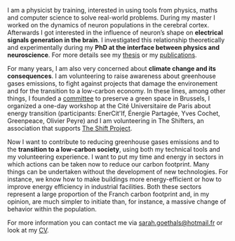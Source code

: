 I am a physicist by training, interested in using tools from physics, maths and computer science to solve real-world problems. During my master I worked on the dynamics of neuron populations in the cerebral cortex. Afterwards I got interested in the influence of neuron’s shape on **electrical signals generation in the brain**. I investigated this relationship theoretically and experimentally during my **PhD at the interface between physics and neuroscience**. For more details see my [thesis](https://sagoethals.github.io/assets/docs/thèse_Sarah_Goethals.pdf) or my [publications](https://sagoethals.github.io/publications/).

For many years, I am also very concerned about **climate change and its consequences**. I am volunteering to raise awareness about greenhouse gases emissions, to fight against projects that damage the environement and for the transition to a low-carbon economy. In these lines, among other things, I founded a [committee](https://laplaine.jimdofree.com/) to preserve a green space in Brussels, I organized a one-day workshop at the Cité Universitaire de Paris about energy transition (participants: EnerCit'If, Énergie Partagée, Yves Cochet, Greenpeace, Olivier Peyre) and I am volunteering in The Shifters, an association that supports [The Shift Project](https://theshiftproject.org/).

Now I want to contribute to reducing greenhouse gases emissions and to the **transition to a low-carbon society**, using both my technical tools and my volunteering experience. I want to put my time and energy in sectors in which actions can be taken now to reduce our carbon footprint. Many things can be undertaken without the development of new technologies. For instance, we know how to make buildings more energy-efficient or how to improve energy efficiency in industrial facilities. Both these sectors represent a large proportion of the Franch carbon footprint and, in my opinion, are much simpler to initiate than, for instance, a massive change of behavior within the population.

For more information you can contact me via [sarah.goethals@hotmail.fr](mailto:sarah.goethals@hotmail.fr) or look at my [CV](https://sagoethals.github.io/cv/).
